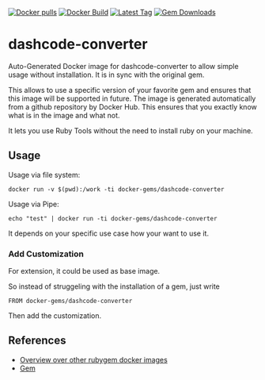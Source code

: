 [![Docker pulls](https://img.shields.io/docker/pulls/rubygem/dashcode-converter.svg)](https://hub.docker.com/r/rubygem/dashcode-converter/)
[![Docker Build](https://img.shields.io/docker/automated/rubygem/dashcode-converter.svg)](https://hub.docker.com/r/rubygem/dashcode-converter/)
[![Latest Tag](https://img.shields.io/github/tag/docker-rubygem/dashcode-converter.svg)](https://hub.docker.com/r/rubygem/dashcode-converter/)
[![Gem Downloads](https://img.shields.io/gem/dt/dashcode-converter.svg)](https://rubygems.org/gems/dashcode-converter/)
# dashcode-converter

Auto-Generated Docker image for dashcode-converter to allow simple usage without installation.
It is in sync with the original gem.

This allows to use a specific version of your favorite gem and ensures that this image will be supported in future.
The image is generated automatically from a github repository by Docker Hub.
This ensures that you exactly know what is in the image and what not.

It lets you use Ruby Tools without the need to install ruby on your machine.

## Usage

Usage via file system:

`docker run -v $(pwd):/work -ti docker-gems/dashcode-converter`

Usage via Pipe:

`echo "test" | docker run -ti docker-gems/dashcode-converter`

It depends on your specific use case how your want to use it.

### Add Customization

For extension, it could be used as base image.

So instead of struggeling with the installation of a gem, just write

`FROM docker-gems/dashcode-converter`

Then add the customization.

## References

 - [Overview over other rubygem docker images](https://github.com/thinkbot/docker-rubygem)
 - [Gem](https://rubygems.org/gems/dashcode-converter/)
